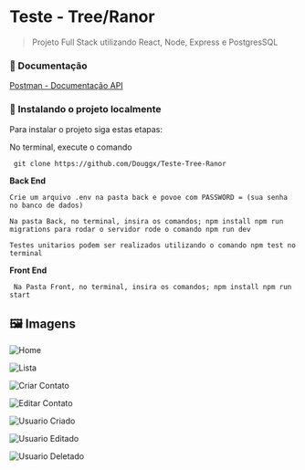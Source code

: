 # Teste - Tree/Ranor

> Projeto Full Stack utilizando React, Node, Express e PostgresSQL

### :page_facing_up: Documentação

[Postman - Documentação API](https://documenter.getpostman.com/view/21558709/2s8YRmGrcD)

### 🚀 Instalando o projeto localmente

Para instalar o projeto siga estas etapas:

No terminal, execute o comando

``` git clone https://github.com/Douggx/Teste-Tree-Ranor```

**Back End**

``Crie um arquivo .env na pasta back
e povoe com PASSWORD = (sua senha no banco de dados)``

``Na pasta Back, no terminal, insira os comandos;
npm install
npm run migrations
para rodar o servidor rode o comando npm run dev ``

``Testes unitarios podem ser realizados utilizando o comando npm test no terminal``

**Front End**

`` Na Pasta Front, no terminal, insira os comandos;
npm install
npm run start``

## :framed_picture: Imagens

![Home](https://user-images.githubusercontent.com/103120880/199324814-9eed98c5-4b49-43b4-8c68-c7a23e773910.jpg)

![Lista](https://user-images.githubusercontent.com/103120880/199324849-9eb9a9e4-6847-4eab-a950-b57f0c9f5378.jpg)

![Criar Contato](https://user-images.githubusercontent.com/103120880/199324899-9c019910-3ea2-43ae-8b81-2aa9b2c8599f.jpg)

![Editar Contato](https://user-images.githubusercontent.com/103120880/199324940-745091a5-ad92-4da1-9541-d2f994d9550e.jpg)

![Usuario Criado](https://user-images.githubusercontent.com/103120880/199326626-db43fdb1-c0ce-4987-a18c-d22fde146a7d.jpg)

![Usuario Editado](https://user-images.githubusercontent.com/103120880/199326655-6a0c41ed-3473-4914-bf45-3df55bb205b4.jpg)

![Usuario Deletado](https://user-images.githubusercontent.com/103120880/199326740-36be0a22-d24a-4b97-b659-d117c833f01c.jpg)
